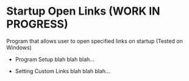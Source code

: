 # Startup Open Links (WORK IN PROGRESS)
Program that allows user to open specified links on startup (Tested on Windows)

* Program Setup 
blah blah blah...

* Setting Custom Links
blah blah blah...
